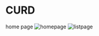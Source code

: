 # CURD
home page
![homepage](https://user-images.githubusercontent.com/92242002/142997099-3f0df011-6ded-4ba4-b9e8-0fb7073b129d.jpg)
![listpage](https://user-images.githubusercontent.com/92242002/142997719-626731e7-7bc7-4d7c-8bd9-bc2e07c3eb70.png)
